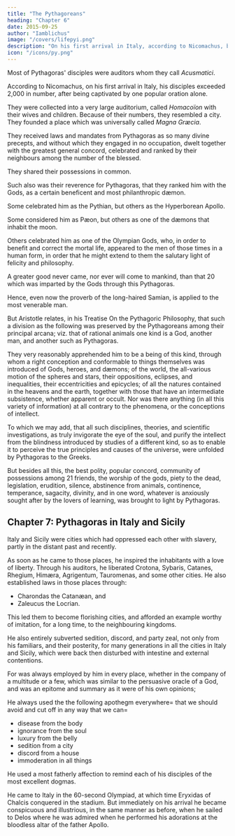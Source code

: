 ```yaml
---
title: "The Pythagoreans"
heading: "Chapter 6"
date: 2015-09-25
author: "Iamblichus"
image: "/covers/lifepyi.png"
description: "On his first arrival in Italy, according to Nicomachus, being captivated by one popular oration alone, they exceeded 2,000 in number."
icon: "/icons/py.png"
---
```




Most of Pythagoras' disciples were auditors whom they call *Acusmatici*. 

According to Nicomachus, on his first arrival in Italy, his disciples exceeded 2,000 in number, after being captivated by one popular oration alone. 

They were collected into a very large <!-- and common --> auditorium, called *Homacoïon* with their wives and children. Because of their numbers, they resembled a city. They founded a place which was universally called *Magna Græcia*. 

They received laws and mandates from Pythagoras as so many divine precepts, and without which they engaged in no occupation, dwelt together with the greatest general concord, celebrated and ranked by their neighbours among the number of the blessed. 

They shared their possessions in common. 

Such also was their reverence for Pythagoras, that they ranked him with the Gods, as a certain beneficent and most philanthropic dæmon. 

Some celebrated him as the Pythian, but others as the Hyperborean Apollo. 

Some considered him as Pæon, but others as one of the dæmons that inhabit the moon.

Others celebrated him as one of the Olympian Gods, who, in order to benefit and correct the mortal life, appeared to the men of those times in a human form, in order that he might extend to them the salutary light of felicity and philosophy. 

A greater good never came, nor ever will come to mankind, than that 20 which was imparted by the Gods through this Pythagoras. 

Hence, even now the proverb of the long-haired Samian, is applied to the most venerable man. 

But Aristotle relates, in his Treatise On the Pythagoric Philosophy, that such a division as the following was preserved by the Pythagoreans among their principal arcana; viz. that of rational animals one kind is a God, another man, and another such as Pythagoras. 

They very reasonably apprehended him to be a being of this kind, through whom a right conception and conformable to things themselves was introduced of Gods, heroes, and dæmons; of the world, the all-various motion of the spheres and stars, their oppositions, eclipses, and inequalities, their eccentricities and epicycles; of all the natures contained in the heavens and the earth, together with those that have an intermediate subsistence, whether apparent or occult. Nor was there anything (in all this variety of information) at all contrary to the phenomena, or the conceptions of intellect. 

To which we may add, that all such disciplines, theories, and scientific investigations, as truly invigorate the eye of the soul, and purify the intellect from the blindness introduced by studies of a different kind, so as to enable it to perceive the true principles and causes of the universe, were unfolded by Pythagoras to the Greeks. 

But besides all this, the best polity, popular concord, community of possessions among 21 friends, the worship of the gods, piety to the dead, legislation, erudition, silence, abstinence from animals, continence, temperance, sagacity, divinity, and in one word, whatever is anxiously sought after by the lovers of learning, was brought to light by Pythagoras. 

<!-- On all these accounts, therefore, as I have just now said, he was (every where) so transcendently admired. -->

## Chapter 7: Pythagoras in Italy and Sicily

<!-- It remains therefore after this, that we should relate how he travelled, what places he first visited, what discourses he made, on what subjects, and to whom they were addressed; for thus we shall easily apprehend the nature of his association with the men of that time. It is said then, that  -->



Italy and Sicily were cities which had oppressed each other with slavery, partly in the distant past and recently. 

As soon as he came to those places, he inspired the inhabitants with a love of liberty. Through his auditors, he liberated Crotona, Sybaris, Catanes, Rhegium, Himæra, Agrigentum, Tauromenas, and some other cities. He also established laws in those places through:
- Charondas the Catanæan, and
- Zaleucus the Locrian. 

This led them to become florishing cities, and afforded an example worthy of imitation, for a long time, to the neighbouring kingdoms. 

He also entirely subverted sedition, discord, and party zeal, not only from his familiars, and their posterity, for many generations in all the cities in Italy and Sicily, which were back then disturbed with intestine and external contentions. 

For  was always employed by him in every place, whether in the company of a multitude or a few, which was similar to the persuasive oracle of a God, and was an epitome and summary as it were of his own opinions; 


He always used the the following apothegm everywhere= that we should avoid and cut off in any way that we can= 
- disease from the body
- ignorance from the soul
- luxury from the belly
- sedition from a city
- discord from a house
- immoderation in all things

He used a most fatherly affection to remind each of his disciples of the most excellent dogmas. 

<!-- Such therefore was the common form of his life at that time, both in words and actions. If, however, it be requisite to make a more particular relation of what he did and said, it must be observed, that 
 -->
He came to Italy in the 60-second Olympiad, at which time Eryxidas of Chalcis conquered in the stadium. But immediately on his arrival he became conspicuous and illustrious, in the same manner as before, when he sailed to Delos where he was admired when he performed his adorations at the bloodless altar of the father Apollo.
